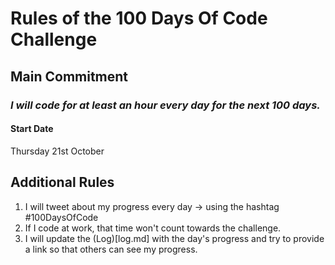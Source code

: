 # Rules of the 100 Days Of Code Challenge

## Main Commitment
### *I will code for at least an hour every day for the next 100 days.*

#### Start Date
Thursday 21st October

## Additional Rules
1. I will tweet about my progress every day -> using the hashtag #100DaysOfCode
2. If I code at work, that time won't count towards the challenge.
4. I will update the (Log)[log.md] with the day's progress and try to provide a link so that others can see my progress.
